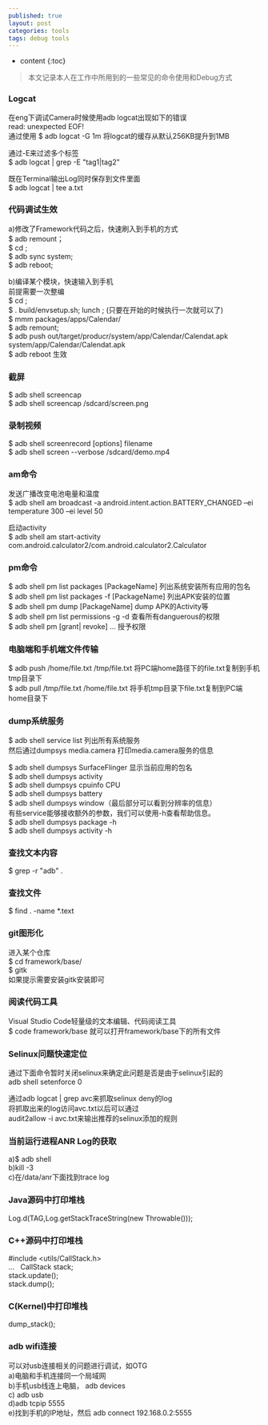 ```yaml
---
published: true
layout: post
categories: tools
tags: debug tools
---
```

* content
{:toc}

> 本文记录本人在工作中所用到的一些常见的命令使用和Debug方式


### Logcat

在eng下调试Camera时候使用adb logcat出现如下的错误  
read: unexpected EOF!  
通过使用
$ adb logcat -G 1m 将logcat的缓存从默认256KB提升到1MB  

通过-E来过滤多个标签  
$ adb logcat | grep -E "tag1|tag2"  

既在Terminal输出Log同时保存到文件里面  
$ adb logcat | tee a.txt  






### 代码调试生效
a)修改了Framework代码之后，快速刷入到手机的方式  
$ adb remount；  
$ cd <ProjectHome>;  
$ adb sync system;  
$ adb reboot;  

b)编译某个模块，快速输入到手机  
前提需要一次整编  
$ cd <ProjectHome>;  
$ . build/envsetup.sh; lunch <ProjectName>; (只要在开始的时候执行一次就可以了)  
$ mmm packages/apps/Calendar/  
$ adb remount;  
$ adb push out/target/producr/<ProjactName>system/app/Calendar/Calendat.apk system/app/Calendar/Calendat.apk  
$ adb reboot 生效  

### 截屏
$ adb shell screencap <filename>  
$ adb shell screencap /sdcard/screen.png  

### 录制视频
$ adb shell screenrecord [options] filename  
$ adb shell screen --verbose /sdcard/demo.mp4  

### am命令
发送广播改变电池电量和温度  
$ adb shell am broadcast -a android.intent.action.BATTERY_CHANGED –ei temperature 300 –ei level 50   

启动activity  
$ adb shell am start-activity com.android.calculator2/com.android.calculator2.Calculator  

### pm命令  
$ adb shell pm list packages [PackageName] 列出系统安装所有应用的包名  
$ adb shell pm list packages -f [PackageName] 列出APK安装的位置  
$ adb shell pm dump [PackageName] dump APK的Activity等  
$ adb shell pm list permissions -g -d  查看所有danguerous的权限  
$ adb shell pm [grant| revoke] <permission-name> ... 授予权限  

### 电脑端和手机端文件传输
$ adb push /home/file.txt /tmp/file.txt 将PC端home路径下的file.txt复制到手机tmp目录下  
$ adb pull /tmp/file.txt /home/file.txt 将手机tmp目录下file.txt复制到PC端home目录下  


### dump系统服务
$ adb shell service list 列出所有系统服务  
然后通过dumpsys media.camera 打印media.camera服务的信息  

$ adb shell dumpsys SurfaceFlinger 显示当前应用的包名  
$ adb shell dumpsys activity  
$ adb shell dumpsys cpuinfo CPU  
$ adb shell dumpsys battery   
$ adb shell dumpsys window（最后部分可以看到分辨率的信息）  
有些service能够接收额外的参数，我们可以使用-h查看帮助信息。  
$ adb shell dumpsys package -h  
$ adb shell dumpsys activity -h  

### 查找文本内容
$ grep -r "adb" .  

### 查找文件
$ find . -name *.text  

### git图形化
进入某个仓库  
$ cd framework/base/  
$ gitk  
如果提示需要安装gitk安装即可  

### 阅读代码工具
Visual Studio Code轻量级的文本编辑、代码阅读工具  
$ code framework/base 就可以打开framework/base下的所有文件  

### Selinux问题快速定位
通过下面命令暂时关闭selinux来确定此问题是否是由于selinux引起的  
adb shell setenforce 0  

通过adb logcat | grep avc来抓取selinux deny的log  
将抓取出来的log访问avc.txt以后可以通过  
audit2allow -i avc.txt来输出推荐的selinux添加的规则  

### 当前运行进程ANR Log的获取
a)$ adb shell  
b)kill -3 <Pid>  
c)在/data/anr下面找到trace log  
  
### Java源码中打印堆栈
Log.d(TAG,Log.getStackTraceString(new Throwable()));  

### C++源码中打印堆栈
#include <utils/CallStack.h>    
 ...  
 CallStack stack;    
 stack.update();    
 stack.dump();    

### C(Kernel)中打印堆栈
dump_stack();  

### adb wifi连接
可以对usb连接相关的问题进行调试，如OTG  
a)电脑和手机连接同一个局域网  
b)手机usb线连上电脑， adb devices  
c) adb usb  
d)adb  tcpip 5555  
e)找到手机的IP地址，然后 adb connect 192.168.0.2:5555  
